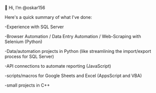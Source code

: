 👋 Hi, I’m @oskar156

Here's a quick summary of what I've done:

-Experience with SQL Server

-Browser Automation / Data Entry Automation / Web-Scraping with Selenium (Python)

-Data/automation projects in Python (like streamlining the import/export process for SQL Server)

-API connections to automate reporting (JavaScript)

-scripts/macros for Google Sheets and Excel (AppsScript and VBA)

-small projects in C++
  

<!---
oskar156/oskar156 is a ✨ special ✨ repository because its `README.md` (this file) appears on your GitHub profile.
You can click the Preview link to take a look at your changes.
--->
